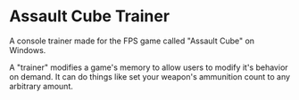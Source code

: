 # Assault Cube Trainer
A console trainer made for the FPS game called "Assault Cube" on Windows.

A "trainer" modifies a game's memory to allow users to modify it's behavior on demand.  It can do things like set your weapon's ammunition count to any arbitrary amount.
